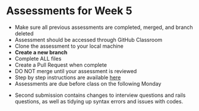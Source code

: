 # Assessments for Week 5

- Make sure all previous assessments are completed, merged, and branch deleted
- Assessment should be accessed through GitHub Classroom
- Clone the assessment to your local machine
- **Create a new branch**
- Complete ALL files
- Create a Pull Request when complete
- DO NOT merge until your assessment is reviewed
- Step by step instructions are available [here](https://github.com/LEARNAcademy/Syllabus/blob/master/tools_and_resources/assessments.md)
- Assessments are due before class on the following Monday

* Second submission contains changes to interview questions and rails questions, as well as tidying up syntax errors and issues with codes. 